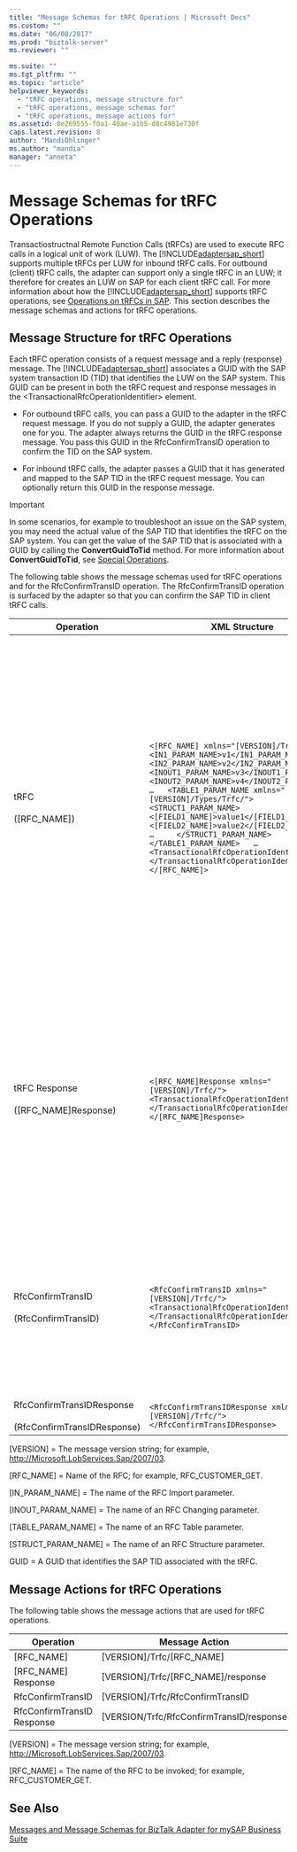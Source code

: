 ```yaml
---
title: "Message Schemas for tRFC Operations | Microsoft Docs"
ms.custom: ""
ms.date: "06/08/2017"
ms.prod: "biztalk-server"
ms.reviewer: ""

ms.suite: ""
ms.tgt_pltfrm: ""
ms.topic: "article"
helpviewer_keywords: 
  - "tRFC operations, message structure for"
  - "tRFC operations, message schemas for"
  - "tRFC operations, message actions for"
ms.assetid: 0e269555-f0a1-40ae-a1b5-d8c4981e730f
caps.latest.revision: 8
author: "MandiOhlinger"
ms.author: "mandia"
manager: "anneta"
---
```

# Message Schemas for tRFC Operations
Transactiostructnal Remote Function Calls (tRFCs) are used to execute RFC calls in a logical unit of work (LUW). The [!INCLUDE[adaptersap_short](../../includes/adaptersap-short-md.md)] supports multiple tRFCs per LUW for inbound tRFC calls. For outbound (client) tRFC calls, the adapter can support only a single tRFC in an LUW; it therefore for creates an LUW on SAP for each client tRFC call. For more information about how the [!INCLUDE[adaptersap_short](../../includes/adaptersap-short-md.md)] supports tRFC operations, see [Operations on tRFCs in SAP](../../adapters-and-accelerators/adapter-sap/operations-on-trfcs-in-sap.md). This section describes the message schemas and actions for tRFC operations.  
  
## Message Structure for tRFC Operations  
 Each tRFC operation consists of a request message and a reply (response) message. The [!INCLUDE[adaptersap_short](../../includes/adaptersap-short-md.md)] associates a GUID with the SAP system transaction ID (TID) that identifies the LUW on the SAP system. This GUID can be present in both the tRFC request and response messages in the \<TransactionalRfcOperationIdentifier> element.  
  
-   For outbound tRFC calls, you can pass a GUID to the adapter in the tRFC request message. If you do not supply a GUID, the adapter generates one for you. The adapter always returns the GUID in the tRFC response message. You pass this GUID in the RfcConfirmTransID operation to confirm the TID on the SAP system.  
  
-   For inbound tRFC calls, the adapter passes a GUID that it has generated and mapped to the SAP TID in the tRFC request message. You can optionally return this GUID in the response message.  
  
> [!IMPORTANT]
>  In some scenarios, for example to troubleshoot an issue on the SAP system, you may need the actual value of the SAP TID that identifies the tRFC on the SAP system. You can get the value of the SAP TID that is associated with a GUID by calling the **ConvertGuidToTid** method. For more information about **ConvertGuidToTid**, see [Special Operations](../../adapters-and-accelerators/adapter-sap/special-operations.md).  
  
 The following table shows the message schemas used for tRFC operations and for the RfcConfirmTransID operation. The RfcConfirmTransID operation is surfaced by the adapter so that you can confirm the SAP TID in client tRFC calls.  
  
|Operation|XML Structure|Description|  
|---------------|-------------------|-----------------|  
|tRFC<br /><br /> ([RFC_NAME])|`<[RFC_NAME] xmlns="[VERSION]/Trfc/">   <IN1_PARAM_NAME>v1</IN1_PARAM_NAME>   <IN2_PARAM_NAME>v2</IN2_PARAM_NAME>   …   <INOUT1_PARAM_NAME>v3</INOUT1_PARAM_NAME>   <INOUT2_PARAM_NAME>v4</INOUT2_PARAM_NAME>   …   <TABLE1_PARAM_NAME xmlns="[VERSION]/Types/Trfc/">     <STRUCT1_PARAM_NAME>       <[FIELD1_NAME]>value1</[FIELD1_NAME]>       <[FIELD2_NAME]>value2</[FIELD2_NAME]>       …     </STRUCT1_PARAM_NAME>     …   </TABLE1_PARAM_NAME>   …   <TransactionalRfcOperationIdentifier>GUID   </TransactionalRfcOperationIdentifier> </[RFC_NAME]>`|Invokes a tRFC on the SAP system.<br /><br /> - Import, changing, and table parameters are supported.<br /><br /> - Import and changing parameters can be of SAP STRUCTURE TYPES, SAP TABLE TYPES or SAP simple data types.<br /><br /> - tRFC client calls do not have values returned in the output side. SAP asynchronously executes them with only input-side values.<br /><br /> The \<TransactionalRfcOperationIdentifier> element:<br /><br /> - For outbound tRFC calls, you can optionally specify a GUID that should be mapped to the SAP TID by the adapter in this element. If a GUID is not specified, the [!INCLUDE[adaptersap_short](../../includes/adaptersap-short-md.md)] generates one and maps it to the SAP TID for the tRFC.<br /><br /> - For inbound tRFC calls, the adapter passes the GUID that is mapped to the SAP TID in this element.|  
|tRFC Response<br /><br /> ([RFC_NAME]Response)|`<[RFC_NAME]Response xmlns="[VERSION]/Trfc/">   <TransactionalRfcOperationIdentifier>GUID   </TransactionalRfcOperationIdentifier> </[RFC_NAME]Response>`|Indicates that the RFC has been sent to the SAP system.<br /><br /> - tRFC client calls do not have values returned in the output side. SAP asynchronously executes them with only input-side values.<br /><br /> The \<TransactionalRfcOperationIdentifier> element:<br /><br /> - For outbound tRFC calls, the adapter sends the GUID associated with the SAP TID for the tRFC in this element.<br /><br /> - For inbound tRFC calls you can optionally return the GUID that was sent by the adapter in the request message.|  
|RfcConfirmTransID<br /><br /> (RfcConfirmTransID)|`<RfcConfirmTransID xmlns="[VERSION]/Trfc/">   <TransactionalRfcOperationIdentifier>GUID   </TransactionalRfcOperationIdentifier> </RfcConfirmTransID>`|The RfcConfirmTransID operation confirms the TID used in an outbound tRFC operation on the SAP system.<br /><br /> The \<TransactionalRfcOperationIdentifier> element contains the GUID that is mapped to the TID associated with the outbound tRFC call. You should set this to the value of the GUID that was returned by the adapter in the tRFC response message.<br /><br /> For more information about the RfcConfirmTransID operation, see [Special Operations](../../adapters-and-accelerators/adapter-sap/special-operations.md).|  
|RfcConfirmTransIDResponse<br /><br /> (RfcConfirmTransIDResponse)|`<RfcConfirmTransIDResponse xmlns="[VERSION]/Trfc/"> </RfcConfirmTransIDResponse>`|Indicates that the [!INCLUDE[adaptersap_short](../../includes/adaptersap-short-md.md)] has confirmed the TID on the SAP system.|  
  
 [VERSION] = The message version string; for example, http://Microsoft.LobServices.Sap/2007/03.  
  
 [RFC_NAME] = Name of the RFC; for example, RFC_CUSTOMER_GET.  
  
 [IN_PARAM_NAME] = The name of the RFC Import parameter.  
  
 [INOUT_PARAM_NAME] = The name of an RFC Changing parameter.  
  
 [TABLE_PARAM_NAME] = The name of an RFC Table parameter.  
  
 [STRUCT_PARAM_NAME] = The name of an RFC Structure parameter.  
  
 GUID = A GUID that identifies the SAP TID associated with the tRFC.  
  
## Message Actions for tRFC Operations  
 The following table shows the message actions that are used for tRFC operations.  
  
|Operation|Message Action|Example|  
|---------------|--------------------|-------------|  
|[RFC_NAME]|[VERSION]/Trfc/[RFC_NAME]|http://Microsoft.LobServices.Sap/2007/03/Trfc/RFC_CUSTOMER_GET|  
|[RFC_NAME] Response|[VERSION]/Trfc/[RFC_NAME]/response|http://Microsoft.LobServices.Sap/2007/03/Trfc/RFC_CUSTOMER_GET/response|  
|RfcConfirmTransID|[VERSION]/Trfc/RfcConfirmTransID|http://Microsoft.LobServices.Sap/2007/03/Trfc/RfcConfirmTransID|  
|RfcConfirmTransID Response|[VERSION/Trfc/RfcConfirmTransID/response|http://Microsoft.LobServices.Sap/2007/03/Trfc/RfcConfirmTransID/response|  
  
 [VERSION] = The message version string; for example, http://Microsoft.LobServices.Sap/2007/03.  
  
 [RFC_NAME] = The name of the RFC to be invoked; for example, RFC_CUSTOMER_GET.  
  
## See Also  
 [Messages and Message Schemas for BizTalk Adapter for mySAP Business Suite](../../adapters-and-accelerators/adapter-sap/messages-and-message-schemas-for-biztalk-adapter-for-mysap-business-suite.md)